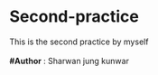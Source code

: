 # Second-practice
This is the second practice by myself
<br><br>
<b>#Author</b> : Sharwan jung kunwar
